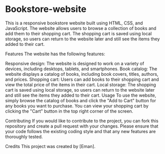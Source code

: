 # Bookstore-website
This is a responsive bookstore website built using HTML, CSS, and JavaScript. The website allows users to browse a collection of books and add them to their shopping cart. The shopping cart is saved using local storage, so users can return to the website later and still see the items they added to their cart.

Features
The website has the following features:

Responsive design: The website is designed to work on a variety of devices, including desktops, tablets, and smartphones.
Book catalog: The website displays a catalog of books, including book covers, titles, authors, and prices.
Shopping cart: Users can add books to their shopping cart and view the total price of the items in their cart.
Local storage: The shopping cart is saved using local storage, so users can return to the website later and still see the items they added to their cart.
Usage
To use the website, simply browse the catalog of books and click the "Add to Cart" button for any books you want to purchase. You can view your shopping cart by clicking the "Cart" button in the top right corner of the screen.

Contributing
If you would like to contribute to the project, you can fork this repository and create a pull request with your changes. Please ensure that your code follows the existing coding style and that any new features are thoroughly tested.

Credits
This project was created by [Eman].

